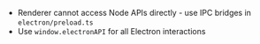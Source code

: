 - Renderer cannot access Node APIs directly - use IPC bridges in `electron/preload.ts`
- Use `window.electronAPI` for all Electron interactions
